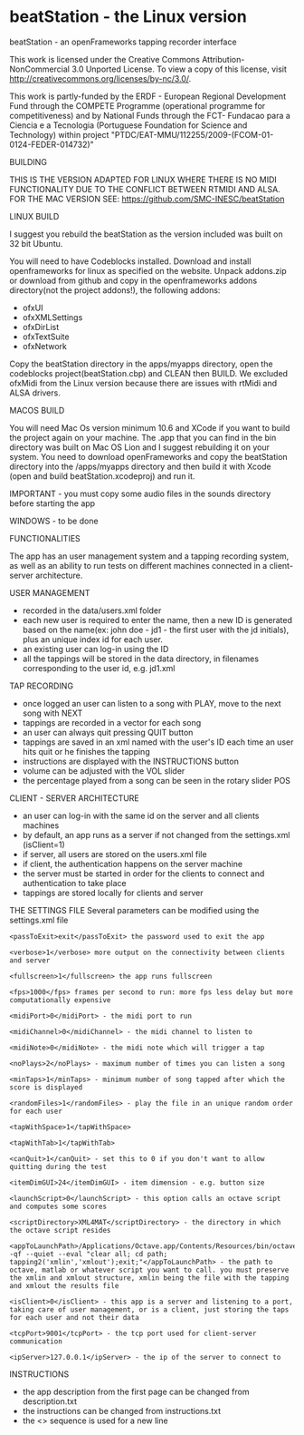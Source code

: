 beatStation - the Linux version
===========


beatStation - an openFrameworks tapping recorder interface

This work is licensed under the Creative Commons Attribution-NonCommercial 3.0 Unported License. To view a copy of this license, visit http://creativecommons.org/licenses/by-nc/3.0/.

This work is partly-funded by the ERDF - European Regional Development Fund through the COMPETE Programme (operational programme for competitiveness) and by National Funds through the FCT-  Fundacao para a Ciencia e a Tecnologia (Portuguese Foundation for Science and Technology) within project "PTDC/EAT-MMU/112255/2009-(FCOM-01-0124-FEDER-014732)"


BUILDING 

THIS IS THE VERSION ADAPTED FOR LINUX WHERE THERE IS NO MIDI FUNCTIONALITY DUE TO THE CONFLICT BETWEEN RTMIDI AND ALSA. FOR THE MAC VERSION SEE: https://github.com/SMC-INESC/beatStation


LINUX BUILD

I suggest you rebuild the beatStation as the version included was built on 32 bit Ubuntu.

You will need to have Codeblocks installed.
Download and install openframeworks for linux as specified on the website.
Unpack addons.zip or download from github and copy in the openframeworks addons directory(not the project addons!), the following addons:

- ofxUI
- ofxXMLSettings
- ofxDirList
- ofxTextSuite
- ofxNetwork

Copy the beatStation directory in the apps/myapps directory, open the codeblocks project(beatStation.cbp) and CLEAN then BUILD.
We excluded ofxMidi from the Linux version because there are issues with rtMidi and ALSA drivers.


MACOS BUILD

You will need Mac Os version minimum 10.6 and XCode if you want to build the project again on your machine.
The .app that you can find in the bin directory was built on Mac OS Lion and I suggest rebuilding it on your system. 
You need to download openFrameworks and copy the beatStation directory into the /apps/myapps directory and then build it with Xcode (open and build beatStation.xcodeproj) and run it.

IMPORTANT - you must copy some audio files in the sounds directory before starting the app

WINDOWS - to be done



FUNCTIONALITIES

The app has an user management system and a tapping recording system, as well as an ability to run tests on different machines connected in a client-server architecture. 

USER MANAGEMENT
- recorded in the data/users.xml folder
- each new user is required to enter the name, then a new ID is generated based on the name(ex: john doe - jd1 - the first user with the jd initials), plus an unique index id for each user. 
- an existing user can log-in using the ID 
- all the tappings will be stored in the data directory, in filenames corresponding to the user id, e.g. jd1.xml

TAP RECORDING
- once logged an user can listen to a song with PLAY, move to the next song with NEXT
- tappings are recorded in a vector for each song
- an user can always quit pressing QUIT button
- tappings are saved in an xml named with the user's ID each time an user hits quit or he finishes the tapping
- instructions are displayed with the INSTRUCTIONS button
- volume can be adjusted with the VOL slider
- the percentage played from a song can be seen in the rotary slider POS

CLIENT - SERVER ARCHITECTURE
- an user can log-in with the same id on the server and all clients machines
- by default, an app runs as a server if not changed from the settings.xml (isClient=1)
- if server, all users are stored on the users.xml file
- if client, the authentication happens on the server machine
- the server must be started in order for the clients to connect and authentication to take place
- tappings are stored locally for clients and server

THE SETTINGS FILE
Several parameters can be modified using the settings.xml file
<settings>

    <passToExit>exit</passToExit> the password used to exit the app

    <verbose>1</verbose> more output on the connectivity between clients and server

    <fullscreen>1</fullscreen> the app runs fullscreen

    <fps>1000</fps> frames per second to run: more fps less delay but more computationally expensive

    <midiPort>0</midiPort> - the midi port to run

    <midiChannel>0</midiChannel> - the midi channel to listen to

    <midiNote>0</midiNote> - the midi note which will trigger a tap

    <noPlays>2</noPlays> - maximum number of times you can listen a song

    <minTaps>1</minTaps> - minimum number of song tapped after which the score is displayed
    
    <randomFiles>1</randomFiles> - play the file in an unique random order for each user

    <tapWithSpace>1</tapWithSpace>

    <tapWithTab>1</tapWithTab>

    <canQuit>1</canQuit> - set this to 0 if you don't want to allow quitting during the test

    <itemDimGUI>24</itemDimGUI> - item dimension - e.g. button size 

    <launchScript>0</launchScript> - this option calls an octave script and computes some scores

    <scriptDirectory>XML4MAT</scriptDirectory> - the directory in which the octave script resides

    <appToLaunchPath>/Applications/Octave.app/Contents/Resources/bin/octave -qf --quiet --eval "clear all; cd path; tapping2('xmlin','xmlout');exit;"</appToLaunchPath> - the path to octave, matlab or whatever script you want to call. you must preserve the xmlin and xmlout structure, xmlin being the file with the tapping and xmlout the results file

    <isClient>0</isClient> - this app is a server and listening to a port, taking care of user management, or is a client, just storing the taps for each user and not their data

    <tcpPort>9001</tcpPort> - the tcp port used for client-server communication 

    <ipServer>127.0.0.1</ipServer> - the ip of the server to connect to
</settings>

INSTRUCTIONS
- the app description from the first page can be changed from description.txt
- the instructions can be changed from instructions.txt
- the <> sequence is used for a new line

